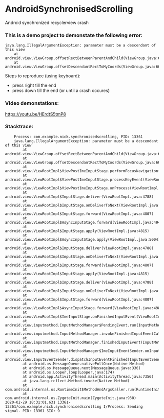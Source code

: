 # AndroidSynchronisedScrolling
Android synchronized recyclerview crash

### This is a demo project to demonstate the following error:

    java.lang.IllegalArgumentException: parameter must be a descendant of this view
        at android.view.ViewGroup.offsetRectBetweenParentAndChild(ViewGroup.java:6143)
        at android.view.ViewGroup.offsetDescendantRectToMyCoords(ViewGroup.java:6072)
  
Steps to reproduce (using keyboard):
* press right till the end 
* press down till the end (or until a crash occures)

### Video demonstations: 
https://youtu.be/HErdtS5tmP8

### Stacktrace:
```2020-02-29 18:31:01.622 13361-13361/com.example.nick.synchronisedscrolling E/AndroidRuntime: FATAL EXCEPTION: main
    Process: com.example.nick.synchronisedscrolling, PID: 13361
    java.lang.IllegalArgumentException: parameter must be a descendant of this view
        at android.view.ViewGroup.offsetRectBetweenParentAndChild(ViewGroup.java:6143)
        at android.view.ViewGroup.offsetDescendantRectToMyCoords(ViewGroup.java:6072)
        at android.view.ViewRootImpl$ViewPostImeInputStage.performFocusNavigation(ViewRootImpl.java:5347)
        at android.view.ViewRootImpl$ViewPostImeInputStage.processKeyEvent(ViewRootImpl.java:5469)
        at android.view.ViewRootImpl$ViewPostImeInputStage.onProcess(ViewRootImpl.java:5281)
        at android.view.ViewRootImpl$InputStage.deliver(ViewRootImpl.java:4788)
        at android.view.ViewRootImpl$InputStage.onDeliverToNext(ViewRootImpl.java:4841)
        at android.view.ViewRootImpl$InputStage.forward(ViewRootImpl.java:4807)
        at android.view.ViewRootImpl$AsyncInputStage.forward(ViewRootImpl.java:4947)
        at android.view.ViewRootImpl$InputStage.apply(ViewRootImpl.java:4815)
        at android.view.ViewRootImpl$AsyncInputStage.apply(ViewRootImpl.java:5004)
        at android.view.ViewRootImpl$InputStage.deliver(ViewRootImpl.java:4788)
        at android.view.ViewRootImpl$InputStage.onDeliverToNext(ViewRootImpl.java:4841)
        at android.view.ViewRootImpl$InputStage.forward(ViewRootImpl.java:4807)
        at android.view.ViewRootImpl$InputStage.apply(ViewRootImpl.java:4815)
        at android.view.ViewRootImpl$InputStage.deliver(ViewRootImpl.java:4788)
        at android.view.ViewRootImpl$InputStage.onDeliverToNext(ViewRootImpl.java:4841)
        at android.view.ViewRootImpl$InputStage.forward(ViewRootImpl.java:4807)
        at android.view.ViewRootImpl$AsyncInputStage.forward(ViewRootImpl.java:4980)
        at android.view.ViewRootImpl$ImeInputStage.onFinishedInputEvent(ViewRootImpl.java:5141)
        at android.view.inputmethod.InputMethodManager$PendingEvent.run(InputMethodManager.java:3064)
        at android.view.inputmethod.InputMethodManager.invokeFinishedInputEventCallback(InputMethodManager.java:2607)
        at android.view.inputmethod.InputMethodManager.finishedInputEvent(InputMethodManager.java:2598)
        at android.view.inputmethod.InputMethodManager$ImeInputEventSender.onInputEventFinished(InputMethodManager.java:3041)
        at android.view.InputEventSender.dispatchInputEventFinished(InputEventSender.java:143)
        at android.os.MessageQueue.nativePollOnce(Native Method)
        at android.os.MessageQueue.next(MessageQueue.java:336)
        at android.os.Looper.loop(Looper.java:174)
        at android.app.ActivityThread.main(ActivityThread.java:7356)
        at java.lang.reflect.Method.invoke(Native Method)
        at com.android.internal.os.RuntimeInit$MethodAndArgsCaller.run(RuntimeInit.java:492)
        at com.android.internal.os.ZygoteInit.main(ZygoteInit.java:930)
2020-02-29 18:31:01.631 13361-13361/com.example.nick.synchronisedscrolling I/Process: Sending signal. PID: 13361 SIG: 9
```
